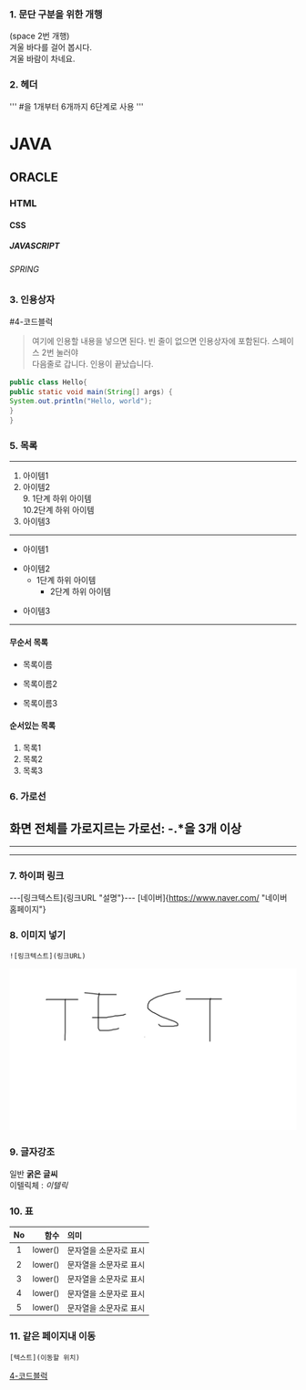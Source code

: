 
### 1. 문단 구분을 위한 개행
(space 2번 개행)  
겨울 바다를 걸어 봅시다.  
겨울 바람이 차네요.

### 2. 헤더
''' #을 1개부터 6개까지 6단계로 사용 '''
# JAVA
## ORACLE
### HTML
#### CSS
##### JAVASCRIPT
###### SPRING

### 3. 인용상자
#4-코드블럭
>여기에 인용할 내용을 넣으면 된다.
>빈 줄이 없으면 인용상자에 포함된다. 스페이스 2번 눌러야  
>다음줄로 갑니다.
인용이 끝났습니다.

```JAVA
public class Hello{
public static void main(String[] args) {
System.out.println("Hello, world");
}
}
```

### 5. 목록
---
1. 아이템1
2. 아이템2  
   9. 1단계 하위 아이템  
       10.2단계 하위 아이템
3. 아이템3
---
- 아이템1
+ 아이템2
  - 1단계 하위 아이템
    * 2단계 하위 아이템
* 아이템3
---
#### 무순서 목록
* 목록이름
- 목록이름2
+ 목록이름3

#### 순서있는 목록
1. 목록1
1. 목록2
1. 목록3

### 6. 가로선
화면 전체를 가로지르는 가로선: -.*을 3개 이상
---
***
----

### 7. 하이퍼 링크
---[링크텍스트]{링크URL "설명"}---
[네이버]{https://www.naver.com/ "네이버 홈페이지"}

### 8. 이미지 넣기
```
![링크텍스트](링크URL)
```
![test 이미지](https://github.com/go-song-min/markdown20240125/blob/main/doc/test.png)

### 9. 글자강조
일반 **굵은 글씨**  
이텔릭체 : *이텔릭*

### 10. 표
|No|함수|의미|
|:--------------:|--------------:|:--------------|
|1|lower()|문자열을 소문자로 표시|
|2|lower()|문자열을 소문자로 표시|
|3|lower()|문자열을 소문자로 표시|
|4|lower()|문자열을 소문자로 표시|
|5|lower()|문자열을 소문자로 표시|

### 11. 같은 페이지내 이동
```
[텍스트](이동할 위치)
```
[4-코드블럭](#4-코드블럭)

